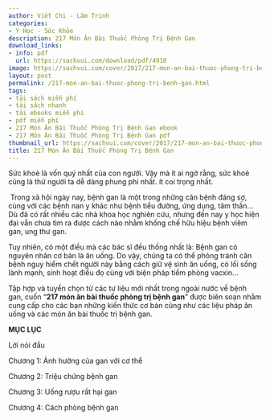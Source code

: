 ```yaml
---
author: Viết Chi - Lâm Trinh
categories:
- Y Học - Sức Khỏe
description: 217 Món Ăn Bài Thuốc Phòng Trị Bệnh Gan
download_links:
- info: pdf
  url: https://sachvui.com/download/pdf/4918
image: https://sachvui.com/cover/2017/217-mon-an-bai-thuoc-phong-tri-benh-gan.jpg
layout: post
permalink: /217-mon-an-bai-thuoc-phong-tri-benh-gan.html
tags:
- tải sách miễn phí
- tải sách nhanh
- tải ebooks miễn phí
- pdf miễn phí
- 217 Món Ăn Bài Thuốc Phòng Trị Bệnh Gan ebook
- 217 Món Ăn Bài Thuốc Phòng Trị Bệnh Gan pdf
thumbnail_url: https://sachvui.com/cover/2017/217-mon-an-bai-thuoc-phong-tri-benh-gan.jpg
title: 217 Món Ăn Bài Thuốc Phòng Trị Bệnh Gan
---
```


 <div class="item-desc text-justify"> <p>Sức khoẻ là vốn quý nhất của con người. Vậy mà ít ai ngờ rằng, sức khoẻ cũng là thứ người ta dễ dàng phung phí nhất. ít coi trọng nhất.</p><p> Trong xã hội ngày nay, bệnh gan là một trong những căn bệnh đáng sợ, cùng với các bệnh nan y khác như bệnh tiểu đường, ứng dụng, tâm thần… Dù đã có rất nhiều các nhà khoa học nghiên cứu, nhưng đến nay y học hiện đại vẫn chưa tìm ra được cách nào nhằm khống chế hữu hiệu bệnh viêm gan, ung thư gan.</p><p>Tuy nhiên, có một điều mà các bác sĩ đều thống nhất là: Bệnh gan có nguyên nhân cơ bản là ăn uống. Do vậy, chúng ta có thể phòng tránh căn bệnh nguy hiểm chết người này bằng cách giữ vệ sinh ăn uống, có lối sống lành mạnh, sinh hoạt điều đọ cùng với biện pháp tiềm phòng vacxin…</p><p>Tập hợp và tuyển chọn từ các tư liệu mới nhất trong ngoài nước về bệnh gan, cuốn “<strong>217 món ăn bài thuốc phòng trị bệnh gan</strong>” được biên soạn nhằm cung cấp cho các bạn những kiến thức cơ bản cũng như các liệu pháp ăn uống và các món ăn bài thuốc trị bệnh gan.</p><p><strong>MỤC LỤC</strong></p><p>Lời nói đầu</p><p>Chương 1: Ảnh hưởng của gan với cơ thể</p><p>Chương 2: Triệu chứng bệnh gan</p><p>Chương 3: Uống rượu rất hại gan</p><p>Chương 4: Cách phòng bệnh gan</p> </div>